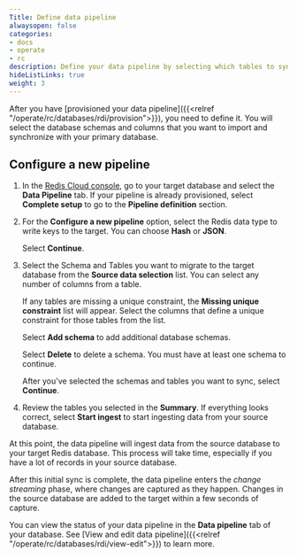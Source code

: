 ```yaml
---
Title: Define data pipeline
alwaysopen: false
categories:
- docs
- operate
- rc
description: Define your data pipeline by selecting which tables to sync.
hideListLinks: true
weight: 3
---
```


After you have [provisioned your data pipeline]({{<relref "/operate/rc/databases/rdi/provision">}}), you need to define it. You will select the database schemas and columns that you want to import and synchronize with your primary database.

## Configure a new pipeline

1. In the [Redis Cloud console](https://cloud.redis.io/), go to your target database and select the **Data Pipeline** tab. If your pipeline is already provisioned, select **Complete setup** to go to the **Pipeline definition** section.
1. For the **Configure a new pipeline** option, select the Redis data type to write keys to the target. You can choose **Hash** or **JSON**. 

    Select **Continue**. 
1. Select the Schema and Tables you want to migrate to the target database from the **Source data selection** list. You can select any number of columns from a table. 

    If any tables are missing a unique constraint, the **Missing unique constraint** list will appear. Select the columns that define a unique constraint for those tables from the list.

    Select **Add schema** to add additional database schemas. 
    
    Select **Delete** to delete a schema. You must have at least one schema to continue.

    After you've selected the schemas and tables you want to sync, select **Continue**.

1. Review the tables you selected in the **Summary**. If everything looks correct, select **Start ingest** to start ingesting data from your source database. 

At this point, the data pipeline will ingest data from the source database to your target Redis database. This process will take time, especially if you have a lot of records in your source database. 

After this initial sync is complete, the data pipeline enters the *change streaming* phase, where changes are captured as they happen. Changes in the source database are added to the target within a few seconds of capture. 

You can view the status of your data pipeline in the **Data pipeline** tab of your database. See [View and edit data pipeline]({{<relref "/operate/rc/databases/rdi/view-edit">}}) to learn more.
